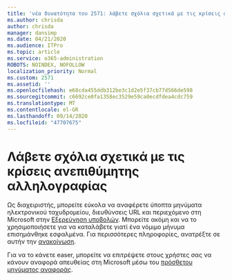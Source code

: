 ```yaml
---
title: 'νέα δυνατότητα του 2571: λάβετε σχόλια σχετικά με τις κρίσεις ανεπιθύμητης αλληλογραφίας'
ms.author: chrisda
author: chrisda
manager: dansimp
ms.date: 04/21/2020
ms.audience: ITPro
ms.topic: article
ms.service: o365-administration
ROBOTS: NOINDEX, NOFOLLOW
localization_priority: Normal
ms.custom: 2571
ms.assetid: ''
ms.openlocfilehash: e68cda455ddb312be3c1d2e5f37cb77d566de598
ms.sourcegitcommit: c6692ce0fa1358ec3529e59ca0ecdfdea4cdc759
ms.translationtype: MT
ms.contentlocale: el-GR
ms.lasthandoff: 09/14/2020
ms.locfileid: "47707675"
---
```

# <a name="get-feedback-about-spam-judgments"></a>Λάβετε σχόλια σχετικά με τις κρίσεις ανεπιθύμητης αλληλογραφίας

Ως διαχειριστής, μπορείτε εύκολα να αναφέρετε ύποπτα μηνύματα ηλεκτρονικού ταχυδρομείου, διευθύνσεις URL και περιεχόμενο στη Microsoft στην [Εξερεύνηση υποβολών](https://protection.office.com/reportsubmission). Μπορείτε ακόμη και να το χρησιμοποιήσετε για να καταλάβετε γιατί ένα νόμιμο μήνυμα επισημάνθηκε εσφαλμένα. Για περισσότερες πληροφορίες, ανατρέξτε σε αυτήν την [ανακοίνωση](https://techcommunity.microsoft.com/t5/Security-Privacy-and-Compliance/Empower-security-teams-to-easily-report-suspicious-emails-amp/ba-p/752622).

Για να το κάνετε easer, μπορείτε να επιτρέψετε στους χρήστες σας να κάνουν αναφορά απευθείας στη Microsoft μέσω του [πρόσθετου μηνύματος αναφοράς](https://appsource.microsoft.com/product/office/WA104381180?src=office&tab=Overview).
